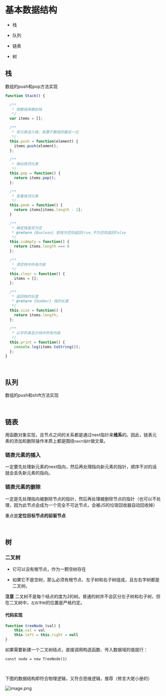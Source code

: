 # 基本数据结构

* 栈

* 队列

* 链表

* 树

## 栈

数组的push和pop方法实现

```javascript
function Stack() {

  /**
   * 用数组来模拟栈
   */
  var items = [];

  /**
   * 将元素送入栈，放置于数组的最后一位
   */
  this.push = function(element) {
    items.push(element);
  };

  /**
   * 弹出栈顶元素
   */
  this.pop = function() {
    return items.pop();
  };

  /**
   * 查看栈顶元素
   */
  this.peek = function() {
    return items[items.length - 1];
  }

  /**
   * 确定栈是否为空
   * @return {Boolean} 若栈为空则返回true,不为空则返回false
   */
  this.isAmpty = function() {
    return items.length === 0
  };

  /**
   * 清空栈中所有内容
   */
  this.clear = function() {
    items = [];
  };

  /**
   * 返回栈的长度
   * @return {Number} 栈的长度
   */
  this.size = function() {
    return items.length;
  };

  /**
   * 以字符串显示栈中所有内容
   */
  this.print = function() {
    console.log(items.toString());
  };
}
```

<br>


## 队列

数组的push和shift方法实现

<br>

## 链表

用函数对象实现，且节点之间的关系都是通过next指针来**维系**的。因此，链表元素的添加和删除操作本质上都是围绕`next指针`做文章。

### 链表元素的插入

一定要先处理新元素的next指向，然后再处理指向新元素的指针，顺序不对的话就会丢失新元素的指向。

### 链表元素的删除

一定是先处理指向被删除节点的指针，然后再处理被删除节点的指针（也可以不处理，因为此节点会成为一个完全不可达节点，会被JS的垃圾回收器自动回收掉）

重点是**定位目标节点的前驱节点**

<br>

## 树

### 二叉树

* 它可以没有根节点，作为一颗空树存在

* 如果它不是空树，那么必须有根节点、左子树和右子树组成，且左右字树都是二叉树。

**注意** 二叉树不是每个结点的度为2的树。普通的树并不会区分左子树和右子树，但在二叉树中，`左右字树`的位置是严格约定。


#### 代码实现

```javascript
function treeNode (val) {
    this.val = val
    this.left = this.right = null
}
```

如果需要新建一个二叉树结点，直接调用构造函数、传入数据域的值就行：

`const node = new TreeNode(1)`

<br>

下图的数据结构即符合物理逻辑，又符合思维逻辑，推荐（修言大佬小册的）

![image.png](https://i.loli.net/2020/04/24/iLbYNlIQCDG9phU.png)

<br>